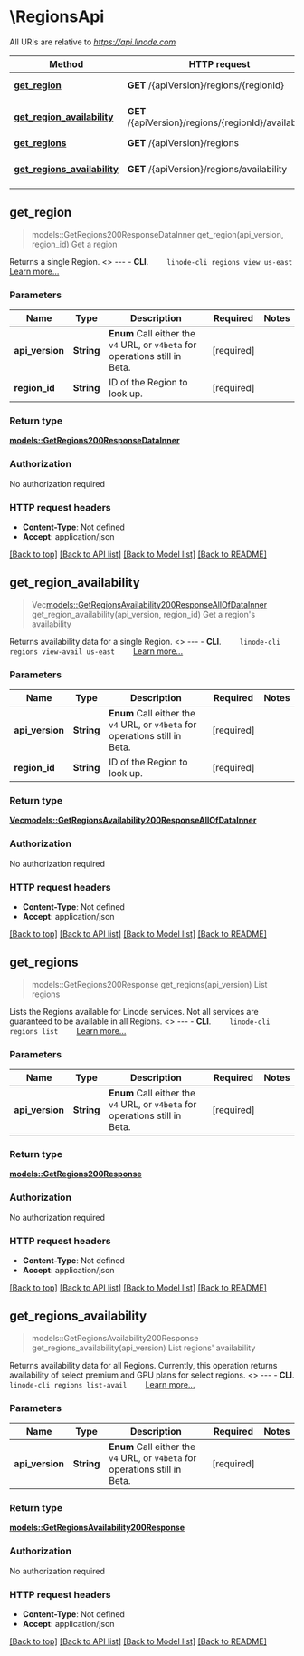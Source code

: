 # \RegionsApi

All URIs are relative to *https://api.linode.com*

Method | HTTP request | Description
------------- | ------------- | -------------
[**get_region**](RegionsApi.md#get_region) | **GET** /{apiVersion}/regions/{regionId} | Get a region
[**get_region_availability**](RegionsApi.md#get_region_availability) | **GET** /{apiVersion}/regions/{regionId}/availability | Get a region's availability
[**get_regions**](RegionsApi.md#get_regions) | **GET** /{apiVersion}/regions | List regions
[**get_regions_availability**](RegionsApi.md#get_regions_availability) | **GET** /{apiVersion}/regions/availability | List regions' availability



## get_region

> models::GetRegions200ResponseDataInner get_region(api_version, region_id)
Get a region

Returns a single Region.   <<LB>>  ---   - __CLI__.      ```     linode-cli regions view us-east     ```      [Learn more...](https://techdocs.akamai.com/cloud-computing/docs/getting-started-with-the-linode-cli)

### Parameters


Name | Type | Description  | Required | Notes
------------- | ------------- | ------------- | ------------- | -------------
**api_version** | **String** | __Enum__ Call either the `v4` URL, or `v4beta` for operations still in Beta. | [required] |
**region_id** | **String** | ID of the Region to look up. | [required] |

### Return type

[**models::GetRegions200ResponseDataInner**](get_regions_200_response_data_inner.md)

### Authorization

No authorization required

### HTTP request headers

- **Content-Type**: Not defined
- **Accept**: application/json

[[Back to top]](#) [[Back to API list]](../README.md#documentation-for-api-endpoints) [[Back to Model list]](../README.md#documentation-for-models) [[Back to README]](../README.md)


## get_region_availability

> Vec<models::GetRegionsAvailability200ResponseAllOfDataInner> get_region_availability(api_version, region_id)
Get a region's availability

Returns availability data for a single Region.   <<LB>>  ---   - __CLI__.      ```     linode-cli regions view-avail us-east     ```      [Learn more...](https://techdocs.akamai.com/cloud-computing/docs/getting-started-with-the-linode-cli)

### Parameters


Name | Type | Description  | Required | Notes
------------- | ------------- | ------------- | ------------- | -------------
**api_version** | **String** | __Enum__ Call either the `v4` URL, or `v4beta` for operations still in Beta. | [required] |
**region_id** | **String** | ID of the Region to look up. | [required] |

### Return type

[**Vec<models::GetRegionsAvailability200ResponseAllOfDataInner>**](get_regions_availability_200_response_allOf_data_inner.md)

### Authorization

No authorization required

### HTTP request headers

- **Content-Type**: Not defined
- **Accept**: application/json

[[Back to top]](#) [[Back to API list]](../README.md#documentation-for-api-endpoints) [[Back to Model list]](../README.md#documentation-for-models) [[Back to README]](../README.md)


## get_regions

> models::GetRegions200Response get_regions(api_version)
List regions

Lists the Regions available for Linode services. Not all services are guaranteed to be available in all Regions.   <<LB>>  ---   - __CLI__.      ```     linode-cli regions list     ```      [Learn more...](https://techdocs.akamai.com/cloud-computing/docs/getting-started-with-the-linode-cli)

### Parameters


Name | Type | Description  | Required | Notes
------------- | ------------- | ------------- | ------------- | -------------
**api_version** | **String** | __Enum__ Call either the `v4` URL, or `v4beta` for operations still in Beta. | [required] |

### Return type

[**models::GetRegions200Response**](get_regions_200_response.md)

### Authorization

No authorization required

### HTTP request headers

- **Content-Type**: Not defined
- **Accept**: application/json

[[Back to top]](#) [[Back to API list]](../README.md#documentation-for-api-endpoints) [[Back to Model list]](../README.md#documentation-for-models) [[Back to README]](../README.md)


## get_regions_availability

> models::GetRegionsAvailability200Response get_regions_availability(api_version)
List regions' availability

Returns availability data for all Regions.  Currently, this operation returns availability of select premium and GPU plans for select regions.   <<LB>>  ---   - __CLI__.      ```     linode-cli regions list-avail     ```      [Learn more...](https://techdocs.akamai.com/cloud-computing/docs/getting-started-with-the-linode-cli)

### Parameters


Name | Type | Description  | Required | Notes
------------- | ------------- | ------------- | ------------- | -------------
**api_version** | **String** | __Enum__ Call either the `v4` URL, or `v4beta` for operations still in Beta. | [required] |

### Return type

[**models::GetRegionsAvailability200Response**](get_regions_availability_200_response.md)

### Authorization

No authorization required

### HTTP request headers

- **Content-Type**: Not defined
- **Accept**: application/json

[[Back to top]](#) [[Back to API list]](../README.md#documentation-for-api-endpoints) [[Back to Model list]](../README.md#documentation-for-models) [[Back to README]](../README.md)

